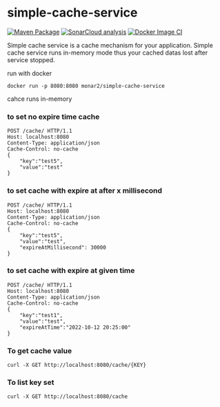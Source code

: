 # simple-cache-service
[![Maven Package](https://github.com/mhmtonrn/simple-cache-service/actions/workflows/maven-publish.yml/badge.svg?branch=master)](https://github.com/mhmtonrn/simple-cache-service/actions/workflows/maven-publish.yml)
[![SonarCloud analysis](https://github.com/mhmtonrn/simple-cache-service/actions/workflows/sonarcloud.yml/badge.svg)](https://github.com/mhmtonrn/simple-cache-service/actions/workflows/sonarcloud.yml)
[![Docker Image CI](https://github.com/mhmtonrn/simple-cache-service/actions/workflows/docker-image.yml/badge.svg?branch=master)](https://github.com/mhmtonrn/simple-cache-service/actions/workflows/docker-image.yml)

Simple cache service is a cache mechanism for your application. Simple cache service runs in-memory mode thus your cached datas lost after service stopped.

run with docker

```
docker run -p 8080:8080 monar2/simple-cache-service 
```

cahce runs in-memory 

### to set no expire time cache
``` 
POST /cache/ HTTP/1.1
Host: localhost:8080
Content-Type: application/json
Cache-Control: no-cache
{
    "key":"test5",
    "value":"test"
}
```

### to set cache with expire at after x millisecond
``` 
POST /cache/ HTTP/1.1
Host: localhost:8080
Content-Type: application/json
Cache-Control: no-cache
{
	"key":"test5",
	"value":"test",
	"expireAtMillisecond": 30000
}
```

### to set cache with expire at given time
``` 
POST /cache/ HTTP/1.1
Host: localhost:8080
Content-Type: application/json
Cache-Control: no-cache
{
	"key":"test1",
	"value":"test",
	"expireAtTime":"2022-10-12 20:25:00"
}
```

### To get cache value  
```shell
curl -X GET http://localhost:8080/cache/{KEY}
```

### To list key set
```shell
curl -X GET http://localhost:8080/cache
```

